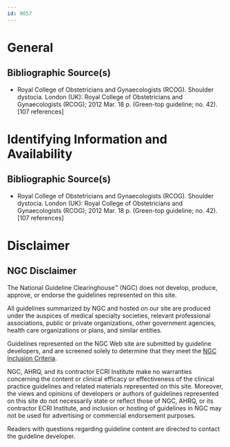 ```yaml
---
id: 9057
---
```


# General

## Bibliographic Source(s)

- Royal College of Obstetricians and Gynaecologists (RCOG). Shoulder dystocia. London (UK): Royal College of Obstetricians and Gynaecologists (RCOG); 2012 Mar. 18 p. (Green-top guideline; no. 42). [107 references]

# Identifying Information and Availability

## Bibliographic Source(s)

- Royal College of Obstetricians and Gynaecologists (RCOG). Shoulder dystocia. London (UK): Royal College of Obstetricians and Gynaecologists (RCOG); 2012 Mar. 18 p. (Green-top guideline; no. 42). [107 references]

# Disclaimer

## NGC Disclaimer

The National Guideline Clearinghouse™ (NGC) does not develop, produce, approve, or endorse the guidelines represented on this site.

All guidelines summarized by NGC and hosted on our site are produced under the auspices of medical specialty societies, relevant professional associations, public or private organizations, other government agencies, health care organizations or plans, and similar entities.

Guidelines represented on the NGC Web site are submitted by guideline developers, and are screened solely to determine that they meet the [NGC Inclusion Criteria](/help-and-about/summaries/inclusion-criteria).

NGC, AHRQ, and its contractor ECRI Institute make no warranties concerning the content or clinical efficacy or effectiveness of the clinical practice guidelines and related materials represented on this site. Moreover, the views and opinions of developers or authors of guidelines represented on this site do not necessarily state or reflect those of NGC, AHRQ, or its contractor ECRI Institute, and inclusion or hosting of guidelines in NGC may not be used for advertising or commercial endorsement purposes.

Readers with questions regarding guideline content are directed to contact the guideline developer.

